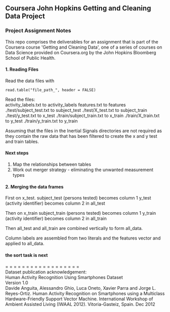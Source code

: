 ## Coursera John Hopkins Getting and Cleaning Data Project
### Project Assignment Notes

This repo comprises the deliverables for an assignment that is part of the Coursera course 'Getting and Cleaning Data', one of a series of courses on
Data Science provided on Coursera.org by the John Hopkins Bloomberg School of Public Health.
   
#### 1. Reading Files
Read the data files with   
```{r}
read.table("file_path_", header = FALSE)
```
   
Read the files:   
        activity_labels.txt             to activity_labels
        features.txt                    to features
        ./test/subject_test.txt         to subject_test
        ./test/X_test.txt               to subject_train
        ./test/y_test.txt               to x_test
        ./train/subject_train.txt       to x_train
        ./train/X_train.txt             to y_test
        ./train/y_train.txt             to y_train
        
Assuming that the files in the Inertial Signals directories are not required as they contain the raw data that has been filtered to create the x and y test and train tables. 

   
#### Next steps   
1. Map the relationships between tables
2. Work out merger strategy - eliminating the unwanted measurement types   
   
#### 2. Merging the data frames
First on x_test.
subject_test (persons tested) becomes column 1
y_test (activity identifier) becomes column 2
in all_test

Then on x_train
subject_train (persons tested) becomes column 1
y_train (activity identifier) becomes column 2
in all_train

Then all_test and all_train are combined vertically to form all_data.
   
Column labels are assembled from two literals and the features vector
and applied to all_data.

#### the sort task is next
   
   
= = = = = = = = = = = = = = = = = =   
Dataset publication acknowledgement:   
Human Activity Recognition Using Smartphones Dataset   
Version 1.0   
Davide Anguita, Alessandro Ghio, Luca Oneto, Xavier Parra and Jorge L. Reyes-Ortiz. Human Activity Recognition on Smartphones using a Multiclass Hardware-Friendly Support Vector Machine. International Workshop of Ambient Assisted Living (IWAAL 2012). Vitoria-Gasteiz, Spain. Dec 2012